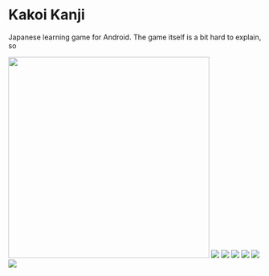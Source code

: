 # Kakoi Kanji
Japanese learning game for Android. The game itself is a bit hard to explain, so 

<img src="Screenshots/step1.jpg" width=400>
<img src="Screenshots/step2.jpg">
<img src="Screenshots/step3.jpg">
<img src="Screenshots/step4.jpg">
<img src="Screenshots/step5.jpg">
<img src="Screenshots/step6.jpg">


<img src="Screenshots/correctmockup.jpg">

